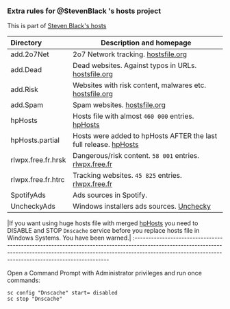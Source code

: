 ### Extra rules for @StevenBlack 's hosts project

This is part of [Steven Black's hosts](https://github.com/StevenBlack/hosts)

| Directory   	 	| Description and homepage                          	 																|
:-------------------|-----------------------------------------------------------------------------------------------------------------------|
| add.2o7Net  		| 2o7 Network tracking. [hostsfile.org](http://hostsfile.org/hosts.html) 												|
| add.Dead    		| Dead websites. Against typos in URLs. [hostsfile.org](http://hostsfile.org/hosts.html) 		 						|
| add.Risk   	 	| Websites with risk content, malwares etc.	[hostsfile.org](http://hostsfile.org/hosts.html)							|
| add.Spam   	 	| Spam websites. [hostsfile.org](http://hostsfile.org/hosts.html)                            	 						|
| hpHosts		 	| Hosts file with almost `460 000` entries. [hpHosts](https://www.hosts-file.net)										|
| hpHosts.partial	| Hosts were added to hpHosts AFTER the last full release. [hpHosts](https://www.hosts-file.net)						|
| rlwpx.free.fr.hrsk| Dangerous/risk content. `58 001` entries. [rlwpx.free.fr](http://rlwpx.free.fr/WPFF/hosts.htm)						|
| rlwpx.free.fr.htrc| Tracking websites. `45 825` entries. [rlwpx.free.fr](http://rlwpx.free.fr/WPFF/hosts.htm)								|
| SpotifyAds  	 	| Ads sources in Spotify.                 	 															    			|
| UncheckyAds 	 	| Windows installers ads sources. [Unchecky](https://unchecky.com/)         	 										|

|If you want using huge hosts file with merged [hpHosts](https://www.hosts-file.net) you need to DISABLE and STOP `Dnscache` service before you replace hosts file in Windows Systems. You have been warned.|
:---------------------------------------------------------------------------------------------------------------------------------------------------------------------------------------------------------------------------------

Open a Command Prompt with Administrator privileges and run once commands:

```
sc config "Dnscache" start= disabled
sc stop "Dnscache"
```
